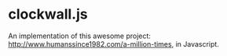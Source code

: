 clockwall.js
==================

An implementation of this awesome project: http://www.humanssince1982.com/a-million-times, in Javascript.
